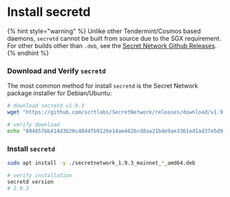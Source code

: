 # Install secretd

{% hint style="warning" %}
Unlike other Tendermint/Cosmos based daemons, `secretd` cannot be built from source due to the SGX requirement. For other builds other than `.deb`, see the [Secret Network Github Releases](https://github.com/scrtlabs/SecretNetwork/releases).
{% endhint %}

### Download and Verify `secretd` <a href="#_1-download-the-secret-network-package-installer-for-debian-ubuntu" id="_1-download-the-secret-network-package-installer-for-debian-ubuntu"></a>

The most common method for install `secretd` is the Secret Network package installer for Debian/Ubuntu:

```bash
# download secretd v1.9.3
wget "https://github.com/scrtlabs/SecretNetwork/releases/download/v1.9.3/secretnetwork_1.9.3_mainnet_goleveldb_amd64.deb"

# verify download
echo "894857bb414d3b20c48d4fb9126e14ae462bcd8aa21bde9ae3361ed1ad37e5d9 secretnetwork_1.9.3_mainnet_goleveldb_amd64" | sha256sum --check
```

### Install `secretd` <a href="#_2-install-the-package" id="_2-install-the-package"></a>

```bash
sudo apt install -y ./secretnetwork_1.9.3_mainnet_*_amd64.deb

# verify installation
secretd version
# 1.9.3
```
